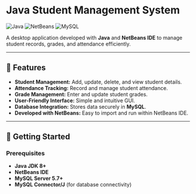 
# Java Student Management System

![Java](https://img.shields.io/badge/Java-ED8B00?style=for-the-badge&logo=java&logoColor=white)
![NetBeans](https://img.shields.io/badge/NetBeans-1B6AC6?style=for-the-badge&logo=apache-netbeans-ide&logoColor=white)
![MySQL](https://img.shields.io/badge/MySQL-4479A1?style=for-the-badge&logo=mysql&logoColor=white)

A desktop application developed with **Java** and **NetBeans IDE** to manage student records, grades, and attendance efficiently.

---

## 🌟 Features

- **Student Management:** Add, update, delete, and view student details.
- **Attendance Tracking:** Record and manage student attendance.
- **Grade Management:** Enter and update student grades.
- **User-Friendly Interface:** Simple and intuitive GUI.
- **Database Integration:** Stores data securely in **MySQL**.
- **Developed with NetBeans:** Easy to import and run within NetBeans IDE.

---

## 🚀 Getting Started

### Prerequisites

- **Java JDK 8+**
- **NetBeans IDE**
- **MySQL Server 5.7+**
- **MySQL Connector/J** (for database connectivity)


